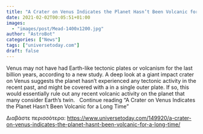 ```yaml
---
title: "A Crater on Venus Indicates the Planet Hasn’t Been Volcanic for a Long Time"
date: 2021-02-02T00:05:51+01:00
images:
  - "images/post/Mead-1400x1200.jpg"
author: "AstroBot"
categories: ["News"]
tags: ["universetoday.com"]
draft: false
---
```


Venus may not have had Earth-like tectonic plates or volcanism for the last billion years, according to a new study. A deep look at a giant impact crater on Venus suggests the planet hasn’t experienced any tectonic activity in the recent past, and might be covered with a in a single outer plate. If so, this would essentially rule out any recent volcanic activity on the planet that many consider Earth’s twin.   Continue reading “A Crater on Venus Indicates the Planet Hasn’t Been Volcanic for a Long Time” 

Διαβάστε περισσότερα: https://www.universetoday.com/149920/a-crater-on-venus-indicates-the-planet-hasnt-been-volcanic-for-a-long-time/
